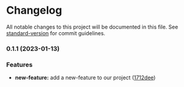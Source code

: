 # Changelog

All notable changes to this project will be documented in this file. See [standard-version](https://github.com/conventional-changelog/standard-version) for commit guidelines.

### 0.1.1 (2023-01-13)


### Features

* **new-feature:** add a new-feature to our project ([1712dee](https://github.com/Yasedo-03/test-release/commit/1712deec2b3dccfc98988205b980d65165c20d52))
